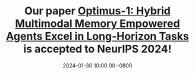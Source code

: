 ---
title: >-
    Our paper 
    <a href="https://google.com" target="_blank">Optimus-1: Hybrid Multimodal Memory Empowered Agents Excel in Long-Horizon Tasks<i class="fas fa-angle-double-right"></i></a> is accepted to <b>NeurIPS 2024</b>!
date: 2024-01-30 10:00:00 -0800
---